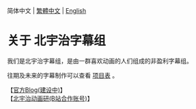 简体中文 | [繁體中文](https://github.com/Kitauji-Sub/.github/blob/main/profile/README_TC.md) | [English](https://github.com/Kitauji-Sub/.github/blob/main/profile/README_EN.md)
# 关于 北宇治字幕组
我们是北宇治字幕组，是由一群喜欢动画的人们组成的非盈利字幕组。 

往期及未来的字幕制作可以查看 [项目表](https://github.com/orgs/Kitauji-Sub/projects/2) 。

【[官方Blog(建设中)](https://blog.kitauji.jp)】   
【[北宇治动画研(B站合作账号)](https://space.bilibili.com/3493115428079755)】   

